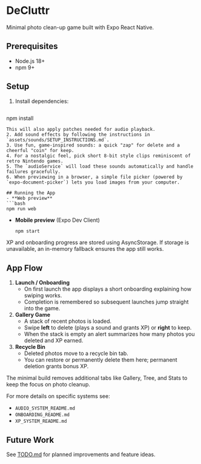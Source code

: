 # DeCluttr

Minimal photo clean-up game built with Expo React Native.

## Prerequisites
- Node.js 18+
- npm 9+

## Setup
1. Install dependencies:
   ```bash
 npm install
  ```
  This will also apply patches needed for audio playback.
2. Add sound effects by following the instructions in `assets/sounds/SETUP_INSTRUCTIONS.md`.
3. Use fun, game‑inspired sounds: a quick "zap" for delete and a cheerful "coin" for keep.
4. For a nostalgic feel, pick short 8-bit style clips reminiscent of retro Nintendo games.
5. The `audioService` will load these sounds automatically and handle failures gracefully.
6. When previewing in a browser, a simple file picker (powered by `expo-document-picker`) lets you load images from your computer.

## Running the App
- **Web preview**
  ```bash
  npm run web
  ```
- **Mobile preview** (Expo Dev Client)
  ```bash
  npm start
  ```

XP and onboarding progress are stored using AsyncStorage. If storage is
unavailable, an in-memory fallback ensures the app still works.

## App Flow

1. **Launch / Onboarding**
   - On first launch the app displays a short onboarding explaining how swiping works.
   - Completion is remembered so subsequent launches jump straight into the game.
2. **Gallery Game**
   - A stack of recent photos is loaded.
   - Swipe **left** to delete (plays a sound and grants XP) or **right** to keep.
   - When the stack is empty an alert summarizes how many photos you deleted and XP earned.
3. **Recycle Bin**
   - Deleted photos move to a recycle bin tab.
   - You can restore or permanently delete them here; permanent deletion grants bonus XP.

The minimal build removes additional tabs like Gallery, Tree, and Stats to keep the focus on photo cleanup.

For more details on specific systems see:
- `AUDIO_SYSTEM_README.md`
- `ONBOARDING_README.md`
- `XP_SYSTEM_README.md`

## Future Work
See [TODO.md](TODO.md) for planned improvements and feature ideas.
